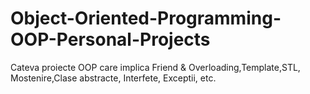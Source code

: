 # Object-Oriented-Programming-OOP-Personal-Projects
Cateva proiecte OOP care implica Friend & Overloading,Template,STL, Mostenire,Clase abstracte, Interfete, Exceptii, etc.
